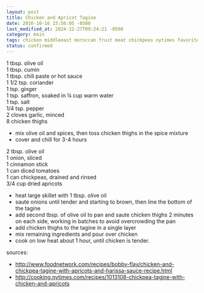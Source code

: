 ```yaml
---
layout: post
title: Chicken and Apricot Tagine
date: 2016-10-16 15:56:05 -0500
last_modified_at: 2024-12-27T09:24:21 -0500
category: main
tags: chicken middleeast moroccan fruit meat chickpeas nytimes favorite
status: confirmed
---
```

1 tbsp. olive oil  
1 tbsp. cumin  
1 tbsp. chili paste or hot sauce  
1 1/2 tsp. coriander  
1 tsp. ginger  
1 tsp. saffron, soaked in ¼ cup warm water  
1 tsp. salt  
1/4 tsp. pepper  
2 cloves garlic, minced  
8 chicken thighs  
* mix olive oil and spices, then toss chicken thighs in the spice mixture
* cover and chill for 3-4 hours

2 tbsp. olive oil  
1 onion, sliced  
1 cinnamon stick  
1 can diced tomatoes  
1 can chickpeas, drained and rinsed  
3/4 cup dried apricots  
* heat large skillet with 1 tbsp. olive oil
* saute onions until tender and starting to brown, then line the bottom of the tagine
* add second tbsp. of olive oil to pan and saute chicken thighs 2 minutes on each
  side, working in batches to avoid overcrowding the pan
* add chicken thighs to the tagine in a single layer
* mix remaining ingredients and pour over chicken
* cook on low heat about 1 hour, until chicken is tender.

sources:  

  * <http://www.foodnetwork.com/recipes/bobby-flay/chicken-and-chickpea-tagine-with-apricots-and-harissa-sauce-recipe.html>
  * <http://cooking.nytimes.com/recipes/1013108-chickpea-tagine-with-chicken-and-apricots>

